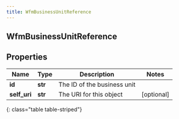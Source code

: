 ```yaml
---
title: WfmBusinessUnitReference
---
```

## WfmBusinessUnitReference

## Properties

|Name | Type | Description | Notes|
|------------ | ------------- | ------------- | -------------|
| **id** | **str** | The ID of the business unit | |
| **self_uri** | **str** | The URI for this object | [optional] |
{: class="table table-striped"}


